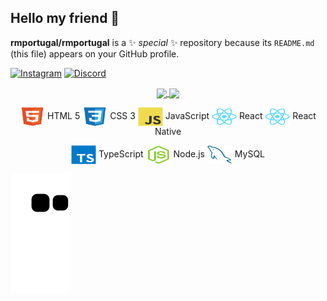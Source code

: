 ## Hello my friend 👋

**rmportugal/rmportugal** is a ✨ _special_ ✨ repository because its `README.md` (this file) appears on your GitHub profile.

[![Instagram](https://img.shields.io/badge/Instagram-E4405F?style=for-the-badge&logo=instagram&logoColor=white)](https://www.instagram.com/rmportugal/)
[![Discord](https://img.shields.io/badge/Discord-7289DA?style=for-the-badge&logo=discord&logoColor=white)](https://discord.com/channels/@Portuga#8768)

<div align="center">
  <a href="https://github.com/rmportugal">
    <img align="center" min-width="450px" max-width="450px" width="430px" src="https://github-readme-stats.vercel.app/api?username=rmportugal&show_icons=true&theme=rose_pine&include_all_commits=true&count_private=false" />
    <img align="center" min-width="385px" max-width="385px" width=385px" src="https://github-readme-stats.vercel.app/api/top-langs/?username=rmportugal&layout=compact&langs_count=7&theme=rose_pine" />
  </a>
</div>



<div align="center">
  <p align="center">
    <img align="center" alt="Boyce.HTML" height="30" width="40" src="https://raw.githubusercontent.com/devicons/devicon/master/icons/html5/html5-original.svg"> HTML 5
    <img align="center" alt="Boyce.CSS" height="30" width="40" src="https://raw.githubusercontent.com/devicons/devicon/master/icons/css3/css3-original.svg"> CSS 3
    <img align="center" alt="Boyce.Js" height="30" width="40" src="https://raw.githubusercontent.com/devicons/devicon/master/icons/javascript/javascript-original.svg"> JavaScript
    <img align="center" alt="Boyce.React" height="30" width="40" src="https://raw.githubusercontent.com/devicons/devicon/master/icons/react/react-original.svg"> React
    <img align="center" alt="Boyce.ReactNative" height="30" width="40" src="https://raw.githubusercontent.com/devicons/devicon/master/icons/react/react-original.svg"> React Native
  </p>
  <p align="center">
    <img align="center" alt="Boyce.Ts" height="30" width="40" src="https://raw.githubusercontent.com/devicons/devicon/master/icons/typescript/typescript-original.svg"> TypeScript
    <img align="center" alt="Boyce.Node" height="30" width="40" src="https://raw.githubusercontent.com/devicons/devicon/master/icons/nodejs/nodejs-original.svg"> Node.js
    <img align="center" alt="Boyce.Mysql" height="30" width="40" src="https://raw.githubusercontent.com/devicons/devicon/master/icons/mysql/mysql-original.svg"> MySQL
  </p>
</div>


![Snake animation](https://github.com/rmportugal/rmportugal/blob/output/github-contribution-grid-snake.svg)

